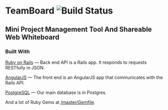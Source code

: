 # TeamBoard ![Build Status](https://travis-ci.org/xuorig/team-board.svg?branch=master)
## Mini Project Management Tool And Shareable Web Whiteboard

### Built With

[Ruby on Rails](http://rubyonrails.org/) — Back end API is a Rails app. It responds to requests RESTfully in JSON.

[AngularJS](https://angularjs.org/) — The front end is an AngularJS app that communicates with the Rails API.

[PostgreSQL](http://www.postgresql.org/) — Our main database is in Postgres.

And a lot of Ruby Gems at [/master/Gemfile](https://github.com/xuorig/team-board/blob/master/Gemfile).
